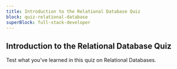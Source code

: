 ```yaml
---
title: Introduction to the Relational Database Quiz
block: quiz-relational-database
superBlock: full-stack-developer
---
```


## Introduction to the Relational Database Quiz

Test what you've learned in this quiz on Relational Databases.
